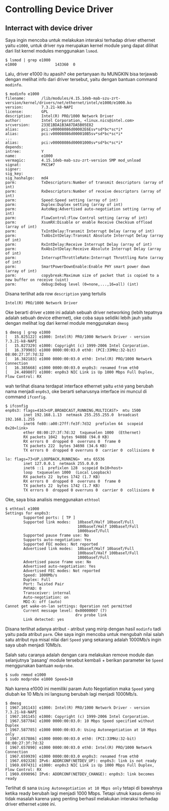 # Controlling Device Driver

## Interract with device driver

Saya ingin mencoba untuk melakukan interaksi terhadap driver ethernet yaitu
`e1000`, untuk driver nya merupakan kernel module yang dapat dilihat dari
list kernel modules menggunakan `lsmod`.

```shell
$ lsmod | grep e1000
e1000                 143360  0
```

Lalu, driver e1000 itu apasih? oke pertanyaan itu MUNGKIN bisa terjawab
dengan melihat info dari driver tersebut, yaitu dengan bantuan command
`modinfo`.

```shell
$ modinfo e1000
filename:       /lib/modules/4.15.1deb-mab-szu-zrt-version/kernel/drivers/net/ethernet/intel/e1000/e1000.ko
version:        7.3.21-k8-NAPI
license:        GPL
description:    Intel(R) PRO/1000 Network Driver
author:         Intel Corporation, <linux.nics@intel.com>
srcversion:     233E1BDA1B3A87DA5B05E82
alias:          pci:v00008086d00002E6Esv*sd*bc*sc*i*
alias:          pci:v00008086d000010B5sv*sd*bc*sc*i*
...
alias:          pci:v00008086d00001000sv*sd*bc*sc*i*
depends:
intree:         Y
name:           e1000
vermagic:       4.15.1deb-mab-szu-zrt-version SMP mod_unload
signat:         PKCS#7
signer:
sig_key:
sig_hashalgo:   md4
parm:           TxDescriptors:Number of transmit descriptors (array of int)
parm:           RxDescriptors:Number of receive descriptors (array of int)
parm:           Speed:Speed setting (array of int)
parm:           Duplex:Duplex setting (array of int)
parm:           AutoNeg:Advertised auto-negotiation setting (array of int)
parm:           FlowControl:Flow Control setting (array of int)
parm:           XsumRX:Disable or enable Receive Checksum offload (array of int)
parm:           TxIntDelay:Transmit Interrupt Delay (array of int)
parm:           TxAbsIntDelay:Transmit Absolute Interrupt Delay (array of int)
parm:           RxIntDelay:Receive Interrupt Delay (array of int)
parm:           RxAbsIntDelay:Receive Absolute Interrupt Delay (array of int)
parm:           InterruptThrottleRate:Interrupt Throttling Rate (array of int)
parm:           SmartPowerDownEnable:Enable PHY smart power down (array of int)
parm:           copybreak:Maximum size of packet that is copied to a new buffer on receive (uint)
parm:           debug:Debug level (0=none,...,16=all) (int)
```

Disana terlihat ada row `description` yang tertulis
```
Intel(R) PRO/1000 Network Driver
```
Oke berarti driver `e1000` ini adalah sebuah driver networking (lebih 
tepatnya adalah sebuah device ethernet), oke coba saya selidiki lebih jauh
yaitu dengan melihat log dari kernel module menggunakan `dmesg`

```shell
$ dmesg | grep e1000
[   15.825122] e1000: Intel(R) PRO/1000 Network Driver - version 7.3.21-k8-NAPI
[   15.827329] e1000: Copyright (c) 1999-2006 Intel Corporation.
[   16.379903] e1000 0000:00:03.0 eth0: (PCI:33MHz:32-bit) 08:00:27:3f:7d:32
[   16.382183] e1000 0000:00:03.0 eth0: Intel(R) PRO/1000 Network Connection
[   16.385668] e1000 0000:00:03.0 enp0s3: renamed from eth0
[   24.489807] e1000: enp0s3 NIC Link is Up 1000 Mbps Full Duplex, Flow Control: RX
```

wah terlihat disana terdapat interface ethernet yaitu `eth0` yang berubah
nama menjadi `enp0s3`, oke berarti seharusnya interface ini muncul di
command `ifconfig`.

```shell
$ ifconfig
enp0s3: flags=4163<UP,BROADCAST,RUNNING,MULTICAST>  mtu 1500
        inet 192.168.1.13  netmask 255.255.255.0  broadcast 192.168.1.255
        inet6 fe80::a00:27ff:fe3f:7d32  prefixlen 64  scopeid 0x20<link>
        ether 08:00:27:3f:7d:32  txqueuelen 1000  (Ethernet)
        RX packets 1042  bytes 94088 (94.0 KB)
        RX errors 0  dropped 0  overruns 0  frame 0
        TX packets 222  bytes 34698 (34.6 KB)
        TX errors 0  dropped 0 overruns 0  carrier 0  collisions 0

lo: flags=73<UP,LOOPBACK,RUNNING>  mtu 65536
        inet 127.0.0.1  netmask 255.0.0.0
        inet6 ::1  prefixlen 128  scopeid 0x10<host>
        loop  txqueuelen 1000  (Local Loopback)
        RX packets 22  bytes 1742 (1.7 KB)
        RX errors 0  dropped 0  overruns 0  frame 0
        TX packets 22  bytes 1742 (1.7 KB)
        TX errors 0  dropped 0 overruns 0  carrier 0  collisions 0
```

Oke, saya bisa analisis menggunakan `ethtool`

```shell
$ ethtool e1000
Settings for enp0s3:
        Supported ports: [ TP ]
        Supported link modes:   10baseT/Half 10baseT/Full
                                100baseT/Half 100baseT/Full
                                1000baseT/Full
        Supported pause frame use: No
        Supports auto-negotiation: Yes
        Supported FEC modes: Not reported
        Advertised link modes:  10baseT/Half 10baseT/Full
                                100baseT/Half 100baseT/Full
                                1000baseT/Full
        Advertised pause frame use: No
        Advertised auto-negotiation: Yes
        Advertised FEC modes: Not reported
        Speed: 1000Mb/s
        Duplex: Full
        Port: Twisted Pair
        PHYAD: 0
        Transceiver: internal
        Auto-negotiation: on
        MDI-X: off (auto)
Cannot get wake-on-lan settings: Operation not permitted
        Current message level: 0x00000007 (7)
                               drv probe link
        Link detected: yes
```

Disana terlihat adanya atribut - atribut yang mirip dengan hasil `modinfo`
tadi yaitu pada atribut `parm`. Oke saya ingin mencoba untuk mengubah nilai
salah satu atribut nya misal nilai dari `Speed` yang sekarang adalah
1000Mb/s ingin saya ubah menjadi 10Mb/s.

Salah satu caranya adalah dengan cara melakukan remove module dan
selanjutnya 'pasang' module tersebut kembali + berikan parameter ke
`Speed` menggunakan bantuan `modprobe`.

```shell
$ sudo rmmod e1000
$ sudo modprobe e1000 Speed=10
```

Nah karena e1000 ini memiliki param Auto Negotiation maka `Speed` yang
diubah ke 10 Mb/s ini langsung berubah lagi menjadi 1000Mb/s.

```shell
$ dmesg
[ 1967.101143] e1000: Intel(R) PRO/1000 Network Driver - version 7.3.21-k8-NAPI
[ 1967.101145] e1000: Copyright (c) 1999-2006 Intel Corporation.
[ 1967.587784] e1000 0000:00:03.0: 10 Mbps Speed specified without Duplex
[ 1967.587785] e1000 0000:00:03.0: Using Autonegotiation at 10 Mbps only
[ 1967.657886] e1000 0000:00:03.0 eth0: (PCI:33MHz:32-bit) 08:00:27:3f:7d:32
[ 1967.657890] e1000 0000:00:03.0 eth0: Intel(R) PRO/1000 Network Connection
[ 1967.659939] e1000 0000:00:03.0 enp0s3: renamed from eth0
[ 1967.692328] IPv6: ADDRCONF(NETDEV_UP): enp0s3: link is not ready
[ 1969.697431] e1000: enp0s3 NIC Link is Up 1000 Mbps Full Duplex, Flow Control: RX
[ 1969.699096] IPv6: ADDRCONF(NETDEV_CHANGE): enp0s3: link becomes ready
```

Terlihat di sana `Using Autonegotiation at 10 Mbps only` tetapi di bawahnya
ketika ready berubah lagi menjadi 1000 Mbps. Tetapi utnuk kasus demo ini
tidak masalah karena yang penting berhasil melakukan interaksi terhadap
driver ethernet `e1000` ini.
